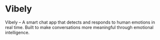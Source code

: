# Vibely
Vibely – A smart chat app that detects and responds to human emotions in real time. Built to make conversations more meaningful through emotional intelligence.
